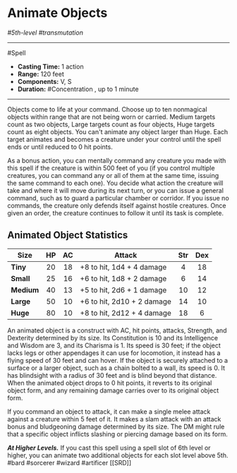 # Animate Objects
*#5th-level #transmutation*
___ 
#Spell
- **Casting Time:** 1 action
- **Range:** 120 feet
- **Components:** V, S
- **Duration:** #Concentration , up to 1 minute
---
Objects come to life at your command. Choose up to ten nonmagical objects within range that are not being worn or carried. Medium targets count as two objects, Large targets count as four objects, Huge targets count as eight objects. You can't animate any object larger than Huge. Each target animates and becomes a creature under your control until the spell ends or until reduced to 0 hit points.

As a bonus action, you can mentally command any creature you made with this spell if the creature is within 500 feet of you (if you control multiple creatures, you can command any or all of them at the same time, issuing the same command to each one). You decide what action the creature will take and where it will move during its next turn, or you can issue a general command, such as to guard a particular chamber or corridor. If you issue no commands, the creature only defends itself against hostile creatures. Once given an order, the creature continues to follow it until its task is complete.

## Animated Object Statistics
| Size | HP | AC | Attack | Str | Dex |
|---|:---:|:---:|---|:---:|:---:|
| **Tiny** | 20 | 18 | +8 to hit, 1d4 + 4 damage | 4 | 18 |
| **Small** | 25 | 16 | +6 to hit, 1d8 + 2 damage | 6 | 14 |
| **Medium** | 40 | 13 | +5 to hit, 2d6 + 1 damage | 10 | 12 |
| **Large** | 50 | 10 | +6 to hit, 2d10 + 2 damage | 14 | 10 |
| **Huge** | 80 | 10 | +8 to hit, 2d12 + 4 damage | 18 | 6 |

An animated object is a construct with AC, hit points, attacks, Strength, and Dexterity determined by its size. Its Constitution is 10 and its Intelligence and Wisdom are 3, and its Charisma is 1. Its speed is 30 feet; if the object lacks legs or other appendages it can use for locomotion, it instead has a flying speed of 30 feet and can hover. If the object is securely attached to a surface or a larger object, such as a chain bolted to a wall, its speed is 0. It has blindsight with a radius of 30 feet and is blind beyond that distance. When the animated object drops to 0 hit points, it reverts to its original object form, and any remaining damage carries over to its original object form.

If you command an object to attack, it can make a single melee attack against a creature within 5 feet of it. It makes a slam attack with an attack bonus and bludgeoning damage determined by its size. The DM might rule that a specific object inflicts slashing or piercing damage based on its form.

***At Higher Levels.*** If you cast this spell using a spell slot of 6th level or higher, you can animate two additional objects for each slot level above 5th.
#bard
#sorcerer
#wizard
#artificer
[[SRD]]
